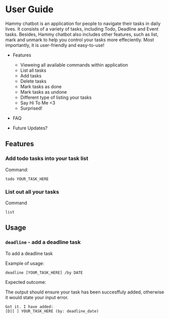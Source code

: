 # User Guide

Hammy chatbot is an application for people to navigate their tasks in daily lives. It consists of a variety of tasks, including Todo, Deadline and Event tasks. Besides, Hammy chatbot also includes other features, such as list, mark and unmark to help you control your tasks more effeciently. Most importantly, it is user-friendly and easy-to-use!

* Features
  * Vieweing all available commands within application
  * List all tasks
  * Add tasks
  * Delete tasks
  * Mark tasks as done
  * Mark tasks as undone
  * Different type of listing your tasks
  * Say Hi To Me <3
  * Surprised!

* FAQ
* Future Updates?


## Features 

### Add todo tasks into your task list

Command: 
```
todo YOUR_TASK_HERE
```

### List out all your tasks

Command
```
list
```

## Usage

### `deadline` - add a deadline task

To add a deadline task

Example of usage: 

`deadline [YOUR_TASK_HERE] /by DATE`

Expected outcome:

The output should ensure your task has been succesffuly added, otherwise it would state your input error.

```
Got it. I have added:
[D][ ] YOUR_TASK_HERE (by: deadline_date)
```
